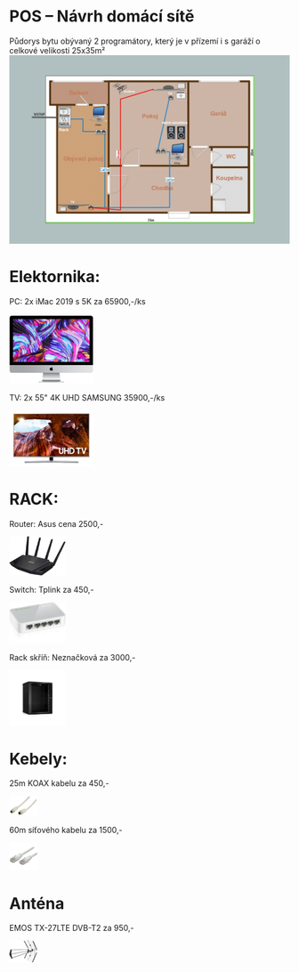  # POS – Návrh domácí sítě
  Půdorys bytu obývaný 2 programátory, který je v přízemí i s garáží o celkové velikosti 25x35m²
  ![](2.jpg)
  # Elektornika: 
  PC:  2x iMac 2019 s 5K za 65900,-/ks
  
  <img src="imac.jpg" width="30%">
  
  TV: 2x 55" 4K UHD SAMSUNG 35900,-/ks
  
  <img src="tv.jpg" width="30%">
  
  
   # RACK:
  Router: Asus cena 2500,-
  
  <img src="router.jpg" width="20%">
  
  Switch: Tplink za 450,-
  
  <img src="switch.jpg" width="20%">
  
  Rack skříň: Neznačková za 3000,-
  
  <img src="rack.jpg" width="20%">
  
  
  
  
  
  
  # Kebely:
  25m KOAX kabelu za 450,-
  
  <img src="koax2.jpg" width="10%">
  
  60m síťového kabelu za 1500,-
  
  <img src="sit.jpg" width="10%">
  
  # Anténa 
  EMOS TX-27LTE DVB-T2 za 950,-
  
  <img src="ant.jpg" width="10%">
   
  
  
  
